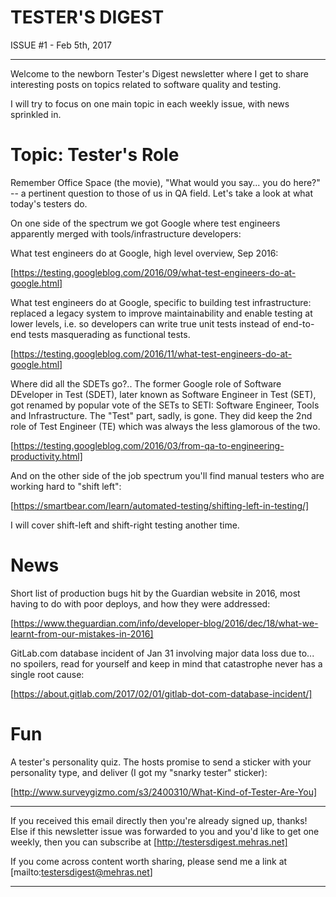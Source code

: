 TESTER'S DIGEST
===============
ISSUE #1 - Feb 5th, 2017

---

Welcome to the newborn Tester's Digest newsletter where I get to share
interesting posts on topics related to software quality and testing.

I will try to focus on one main topic in each weekly issue,
with news sprinkled in.

Topic: Tester's Role
====================

Remember Office Space (the movie), "What would you say... you do here?" --
a pertinent question to those of us in QA field. Let's take a look at what
today's testers do.

On one side of the spectrum we got Google where test engineers apparently
merged with tools/infrastructure developers:

What test engineers do at Google, high level overview, Sep 2016:

[https://testing.googleblog.com/2016/09/what-test-engineers-do-at-google.html]

What test engineers do at Google, specific to building test infrastructure: replaced a legacy system to improve maintainability and enable testing at lower levels, i.e. so developers can write true unit tests instead of end-to-end tests masquerading as functional tests.

[https://testing.googleblog.com/2016/11/what-test-engineers-do-at-google.html]

Where did all the SDETs go?.. The former Google role of Software DEveloper in Test (SDET), later known as Software Engineer in Test (SET), got renamed by popular vote of the SETs to SETI: Software Engineer, Tools and Infrastructure. The "Test" part, sadly, is gone. They did keep the 2nd role of Test Engineer (TE) which was always the less glamorous of the two.

[https://testing.googleblog.com/2016/03/from-qa-to-engineering-productivity.html]

And on the other side of the job spectrum you'll find manual testers who are
working hard to "shift left":

[https://smartbear.com/learn/automated-testing/shifting-left-in-testing/]

I will cover shift-left and shift-right testing another time.

News
====

Short list of production bugs hit by the Guardian website in 2016, most having to do with poor deploys, and how they were addressed:

[https://www.theguardian.com/info/developer-blog/2016/dec/18/what-we-learnt-from-our-mistakes-in-2016]

GitLab.com database incident of Jan 31 involving major data loss due to... no spoilers, read for yourself and keep in mind that catastrophe never has a single root cause:

[https://about.gitlab.com/2017/02/01/gitlab-dot-com-database-incident/]

Fun
===

A tester's personality quiz. The hosts promise to send a sticker with your personality type, and deliver (I got my "snarky tester" sticker):

[http://www.surveygizmo.com/s3/2400310/What-Kind-of-Tester-Are-You]

---

If you received this email directly then you're already signed up, thanks! Else
if this newsletter issue was forwarded to you and you'd like to get one weekly,
then you can subscribe at [http://testersdigest.mehras.net]

If you come across content worth sharing, please send me a link at
[mailto:testersdigest@mehras.net]

---
